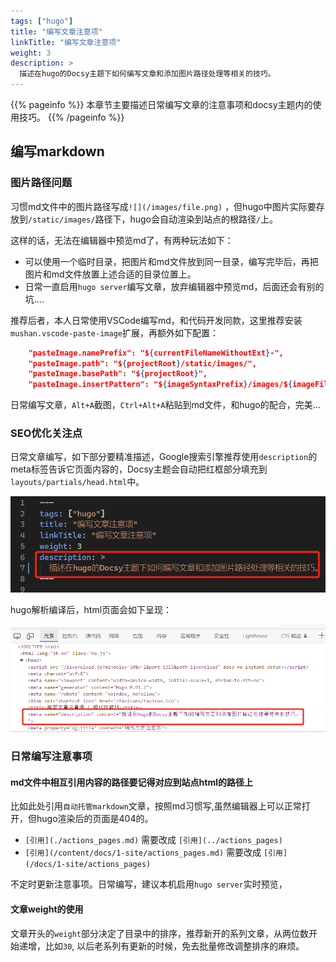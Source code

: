 ```yaml
---
tags: ["hugo"]
title: "编写文章注意项"
linkTitle: "编写文章注意项"
weight: 3
description: >
  描述在hugo的Docsy主题下如何编写文章和添加图片路径处理等相关的技巧。
---
```


{{% pageinfo %}}
本章节主要描述日常编写文章的注意事项和docsy主题内的使用技巧。
{{% /pageinfo %}}


## 编写markdown

### 图片路径问题

习惯md文件中的图片路径写成`![](/images/file.png)` ，但hugo中图片实际要存放到`/static/images/`路径下，hugo会自动渲染到站点的根路径`/`上。

这样的话，无法在编辑器中预览md了，有两种玩法如下：

- 可以使用一个临时目录，把图片和md文件放到同一目录，编写完毕后，再把图片和md文件放置上述合适的目录位置上。
- 日常一直启用`hugo server`编写文章，放弃编辑器中预览md，后面还会有别的坑....

推荐后者，本人日常使用VSCode编写md，和代码开发同款，这里推荐安装`mushan.vscode-paste-image`扩展，再额外如下配置：
```json
    "pasteImage.namePrefix": "${currentFileNameWithoutExt}-",
    "pasteImage.path": "${projectRoot}/static/images/",
    "pasteImage.basePath": "${projectRoot}",
    "pasteImage.insertPattern": "${imageSyntaxPrefix}/images/${imageFileName}${imageSyntaxSuffix}"
```

日常编写文章，`Alt+A`截图，`Ctrl+Alt+A`粘贴到md文件，和hugo的配合，完美...

### SEO优化关注点
日常文章编写，如下部分要精准描述，Google搜索引擎推荐使用`description`的meta标签告诉它页面内容的，Docsy主题会自动把红框部分填充到`layouts/partials/head.html`中。

![](/images/add_content-2022-01-25-09-38-48.png)

hugo解析编译后，html页面会如下呈现：

![](/images/add_content-2022-01-25-09-37-12.png)

### 日常编写注意事项

#### md文件中相互引用内容的路径要记得对应到站点html的路径上

比如此处引用`自动托管markdown`文章，按照md习惯写,虽然编辑器上可以正常打开，但hugo渲染后的页面是404的。
- `[引用](./actions_pages.md)` 需要改成 `[引用](../actions_pages)`
- `[引用](/content/docs/1-site/actions_pages.md)` 需要改成 `[引用](/docs/1-site/actions_pages)`



不定时更新注意事项。日常编写，建议本机启用`hugo server`实时预览，

#### 文章weight的使用

文章开头的`weight`部分决定了目录中的排序，推荐新开的系列文章，从两位数开始递增，比如`30`, 以后老系列有更新的时候，免去批量修改调整排序的麻烦。